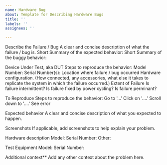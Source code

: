 ```yaml
---
name: Hardware Bug
about: Template for Describing Hardware Bugs
title: ''
labels: ''
assignees: ''

---
```


Describe the Failure / Bug
A clear and concise description of what the failure / bug is.
Short Summary of the expected behavior:
Short Summary of the buggy behavior:

Device Under Test, aka DUT
Steps to reproduce the behavior:
Model Number:
Serial Number(s):
Location where failure / bug occurred
Hardware configuration. (How connected, any accessories, what else it takes to replicate the system in which the failure occurred.)
Extent of Failure
 Is failure intermittent?
 Is failure fixed by power cycling?
 Is failure perminant?

To Reproduce
Steps to reproduce the behavior:
Go to '...'
Click on '....'
Scroll down to '....'
See error

Expected behavior
A clear and concise description of what you expected to happen.

Screenshots
If applicable, add screenshots to help explain your problem.

Hardware description
Model:
Serial Number:
Other:

Test Equipment
Model:
Serial Number:


Additional context**
Add any other context about the problem here.
